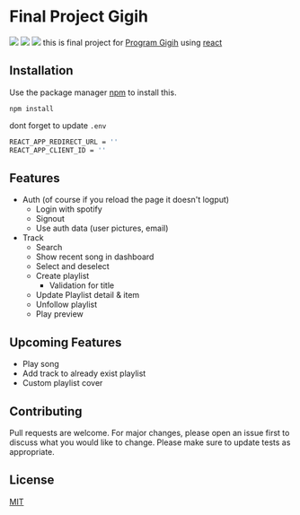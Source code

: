 # Final Project Gigih

[![](https://img.shields.io/badge/TYPESCRIPT%20-%233178C6.svg?&style=flat&logo=typescript&logoColor=white)](https://typescriptlang.org) [![](https://img.shields.io/badge/REACT%20-%2356BDDA.svg?&style=flat&logo=react&logoColor=white)](https://reactjs.org) [![](https://img.shields.io/badge/TAILWIND%20-%2338B2AC.svg?&style=flat&logo=tailwindcss&logoColor=white)](https://tailwindcss.com)
this is final project for [Program Gigih](https://www.anakbangsabisa.org/generasi-gigih/) using [react](https://reactjs.org)

## Installation

Use the package manager [npm](https://www.npmjs.com) to install this.

```base
npm install
```

dont forget to update `.env`

```sh
REACT_APP_REDIRECT_URL = ''
REACT_APP_CLIENT_ID = ''
```

## Features

- Auth (of course if you reload the page it doesn't logput)
  - Login with spotify
  - Signout
  - Use auth data (user pictures, email)
- Track
  - Search
  - Show recent song in dashboard
  - Select and deselect
  - Create playlist
    - Validation for title
  - Update Playlist detail & item
  - Unfollow playlist
  - Play preview

## Upcoming Features

- Play song
- Add track to already exist playlist
- Custom playlist cover

## Contributing

Pull requests are welcome. For major changes, please open an issue first to discuss what you would like to change.
Please make sure to update tests as appropriate.

## License

[MIT](https://choosealicense.com/licenses/mit/)
